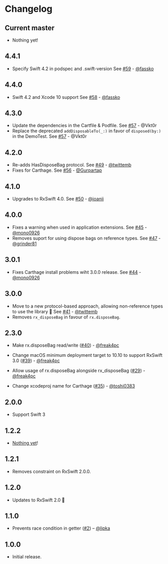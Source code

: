 Changelog
=========

Current master
--------------

- Nothing yet!

4.4.1
-----
- Specify Swift 4.2 in podspec and .swift-version See [#59](https://github.com/RxSwiftCommunity/NSObject-Rx/pull/59) - [@fassko](https://github.com/fassko)

4.4.0
-----
- Swift 4.2 and Xcode 10 support See [#58](https://github.com/RxSwiftCommunity/NSObject-Rx/pull/58) - [@fassko](https://github.com/fassko)

4.3.0
-----

- Update the dependencies in the Cartfile & Podfile. See [#57](https://github.com/RxSwiftCommunity/NSObject-Rx/pull/57) - @Vkt0r
- Replace the deprecated `addDisposableTo(_:)` in favor of `disposed(by:)` in the DemoTest. See [#57](https://github.com/RxSwiftCommunity/NSObject-Rx/pull/57) - @Vkt0r

4.2.0
-----

- Re-adds HasDisposeBag protocol. See [#49](https://github.com/RxSwiftCommunity/NSObject-Rx/pull/49) - [@twittemb](https://github.com/twittemb)
- Fixes for Carthage. See [#56](https://github.com/RxSwiftCommunity/NSObject-Rx/pull/56) - [@Gurpartap](https://github.com/Gurpartap)

4.1.0
-----

- Upgrades to RxSwift 4.0. See [#50](https://github.com/RxSwiftCommunity/NSObject-Rx/pull/50) - [@joanii](https://github.com/joanii)

4.0.0
-----

- Fixes a warning when used in application extensions. See [#45](https://github.com/RxSwiftCommunity/NSObject-Rx/pull/45) - [@mono0926](https://github.com/mono0926)
- Removes suport for using dispose bags on reference types. See [#47](https://github.com/RxSwiftCommunity/NSObject-Rx/issues/47) - [@grinder81](https://github.com/grinder81)

3.0.1
-----

- Fixes Carthage install problems wiht 3.0.0 release. See [#44](https://github.com/RxSwiftCommunity/NSObject-Rx/pull/44) - [@mono0926](https://github.com/mono0926)

3.0.0
-----

- Move to a new protocol-based approach, allowing non-reference types to use the library 🎉 See [#41](https://github.com/RxSwiftCommunity/NSObject-Rx/pull/41) - [@twittemb](https://github.com/twittemb)
- Removes `rx_disposeBag` in favour of `rx.disposeBag`.

2.3.0
-----
- Make rx.disposeBag read/write ([#40](https://github.com/RxSwiftCommunity/NSObject-Rx/pull/40)) - [@freak4pc](https://github.com/freak4pc)

- Change macOS minimum deployment target to 10.10 to support RxSwift 3.0 ([#39](https://github.com/RxSwiftCommunity/NSObject-Rx/pull/29)) - [@freak4pc](https://github.com/freak4pc)

- Allow usage of rx.disposeBag alongside rx_disposeBag ([#29](https://github.com/RxSwiftCommunity/NSObject-Rx/pull/29)) - [@freak4pc](https://github.com/freak4pc)

- Change xcodeproj name for Carthage ([#35](https://github.com/RxSwiftCommunity/NSObject-Rx/pull/35)) - [@toshi0383](https://github.com/toshi0383)

2.0.0
-----

- Support Swift 3

1.2.2
-----

- [Nothing yet](https://github.com/RxSwiftCommunity/NSObject-Rx/compare)!

1.2.1
-----

- Removes constraint on RxSwift 2.0.0.

1.2.0
-----

- Updates to RxSwift 2.0 🎉

1.1.0
-----

- Prevents race condition in getter ([#2](https://github.com/RxSwiftCommunity/NSObject-Rx/pull/2)) – [@lipka](https://github.com/lipka)

1.0.0
-----

- Initial release.
